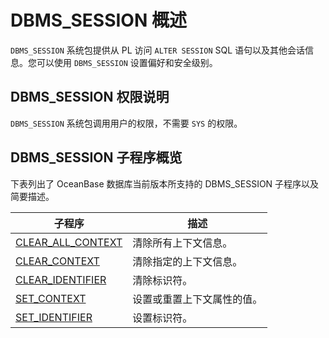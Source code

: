 # DBMS_SESSION 概述 

`DBMS_SESSION` 系统包提供从 PL 访问 `ALTER SESSION` SQL 语句以及其他会话信息。您可以使用 `DBMS_SESSION` 设置偏好和安全级别。

## DBMS_SESSION 权限说明 

`DBMS_SESSION` 系统包调用用户的权限，不需要 `SYS` 的权限。

## DBMS_SESSION 子程序概览 

下表列出了 OceanBase 数据库当前版本所支持的 DBMS_SESSION 子程序以及简要描述。


|        子程序            |      描述       |
|--------------------------|---------------|
| [CLEAR_ALL_CONTEXT](../15.DBMS_SESSION/2.CLEAR_ALL_CONTEXT.md) | 清除所有上下文信息。    |
| [CLEAR_CONTEXT](../15.DBMS_SESSION/3.CLEAR_CONTEXT.md)     | 清除指定的上下文信息。   |
| [CLEAR_IDENTIFIER](../15.DBMS_SESSION/4.CLEAR_IDENTIFIER.md)  | 清除标识符。        |
| [SET_CONTEXT](../15.DBMS_SESSION/5.SET_CONTEXT.md)       | 设置或重置上下文属性的值。 |
| [SET_IDENTIFIER](../15.DBMS_SESSION/6.SET_IDENTIFIER.md)    | 设置标识符。        |
